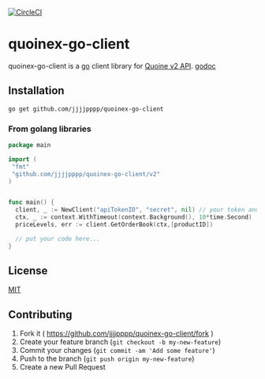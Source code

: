 [![CircleCI](https://circleci.com/gh/jjjjpppp/quoinex-go-client/tree/master.svg?style=svg)](https://circleci.com/gh/jjjjpppp/quoinex-go-client/tree/master)

# quoinex-go-client

quoinex-go-client is a [go](https://golang.org/) client library for [Quoine v2 API](https://developers.quoine.com/).
[godoc](https://godoc.org/github.com/jjjjpppp/quoinex-go-client/v2)

## Installation

```
go get github.com/jjjjpppp/quoinex-go-client
```

### From golang libraries

```go
package main

import (
 "fmt"
 "github.com/jjjjpppp/quoinex-go-client/v2"
)


func main() {
  client, _ := NewClient("apiTokenID", "secret", nil) // your token and secret setup here
  ctx, _ := context.WithTimeout(context.Background(), 10*time.Second)
  priceLevels, err := client.GetOrderBook(ctx,[productID])

  // put your code here...
}
```

## License
[MIT](https://opensource.org/licenses/mit-license.php)

## Contributing

1. Fork it ( https://github.com/jjjjpppp/quoinex-go-client/fork )
2. Create your feature branch (`git checkout -b my-new-feature`)
3. Commit your changes (`git commit -am 'Add some feature'`)
4. Push to the branch (`git push origin my-new-feature`)
5. Create a new Pull Request

